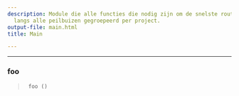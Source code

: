 ```yaml
---
description: Module die alle functies die nodig zijn om de snelste route te vinden
  langs alle peilbuizen gegroepeerd per project.
output-file: main.html
title: Main

---
```




<!-- WARNING: THIS FILE WAS AUTOGENERATED! DO NOT EDIT! -->

---

### foo

>      foo ()


